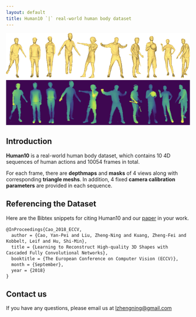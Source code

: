 ```yaml
---
layout: default
title: Human10 `|` real-world human body dataset
---
```


![Models](assets/human10-models.png)
![Depthmaps](assets/human10-depthmaps.png)

## Introduction

**Human10** is a real-world human body dataset, which contains 10 4D sequences of human actions and 10054 frames in total. 

For each frame, there are **depthmaps** and **masks** of 4 views along with corresponding **triangle meshs**. In addition, 4 fixed **camera calibration parameters** are provided in each sequence.


## Referencing the Dataset
Here are the Bibtex snippets for citing Human10 and our [paper](https://cg.cs.tsinghua.edu.cn/papers/ECCV-2018-reconstruction.pdf) in your work.

```
@InProceedings{Cao_2018_ECCV,
  author = {Cao, Yan-Pei and Liu, Zheng-Ning and Kuang, Zheng-Fei and Kobbelt, Leif and Hu, Shi-Min},
  title = {Learning to Reconstruct High-quality 3D Shapes with Cascaded Fully Convolutional Networks},
  booktitle = {The European Conference on Computer Vision (ECCV)},
  month = {September},
  year = {2018}
}
```

## Contact us
If you have any questions, please email us at lzhengning@gmail.com
